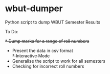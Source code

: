 # wbut-dumper
Python script to dump WBUT Semester Results

To Do:

<s>* Dump marks for a range of roll numbers</s>
* Present the data in csv format  
<s>* Interactive Mode</s>
* Generalise the script to work for all semesters  
* Checking for incorrect roll numbers  
